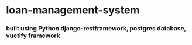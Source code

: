 # loan-management-system
### built using Python django-restframework, postgres database, vuetify framework
